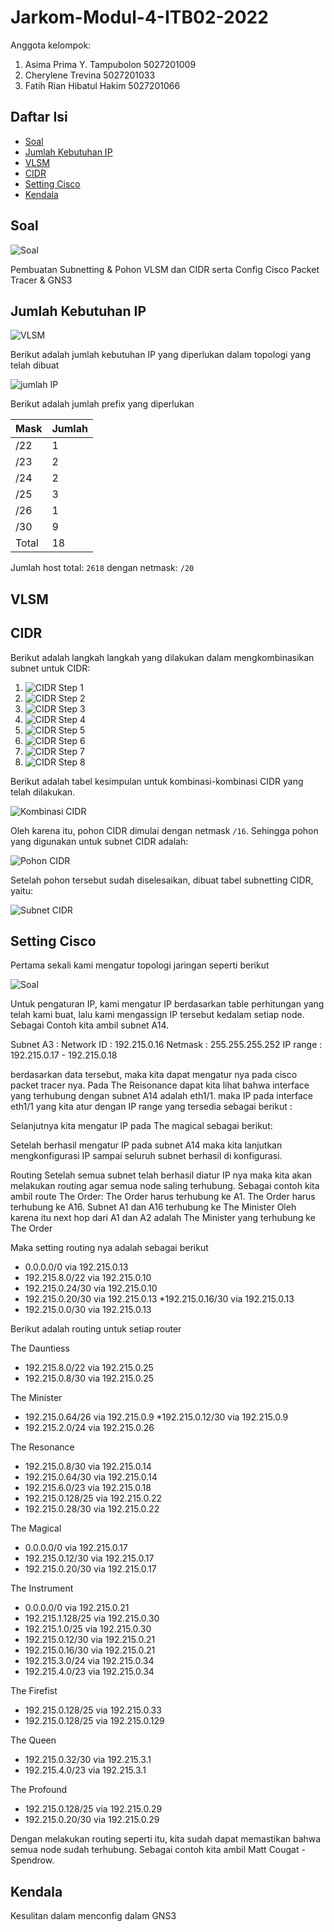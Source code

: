 # Jarkom-Modul-4-ITB02-2022

Anggota kelompok:

1. Asima Prima Y. Tampubolon 5027201009
2. Cherylene Trevina 5027201033
3. Fatih Rian Hibatul Hakim 5027201066

## Daftar Isi

* [Soal](#soal)
* [Jumlah Kebutuhan IP](#jumlah-kebutuhan-ip)
* [VLSM](#vlsm)
* [CIDR](#cidr)
* [Setting Cisco](#setting-cisco)
* [Kendala](#kendala)

## Soal

![Soal](images/soal.png)

Pembuatan Subnetting & Pohon VLSM dan CIDR serta Config Cisco Packet Tracer & GNS3

## Jumlah Kebutuhan IP

![VLSM](images/VLSM.png)

Berikut adalah jumlah kebutuhan IP yang diperlukan dalam topologi yang telah dibuat

![jumlah IP](images/jumlah%20IP.png)

Berikut adalah jumlah prefix yang diperlukan

| Mask | Jumlah |
| --- | --- |
| /22 | 1 |
| /23 | 2 |
| /24 | 2 |
| /25 | 3 |
| /26 | 1 |
| /30 | 9 |
| Total | 18 |

Jumlah host total: `2618` dengan netmask: `/20`

## VLSM

## CIDR

Berikut adalah langkah langkah yang dilakukan dalam mengkombinasikan subnet untuk CIDR:

1. ![CIDR Step 1](images/CIDR%20Step%201.png)
2. ![CIDR Step 2](images/CIDR%20Step%202.png)
3. ![CIDR Step 3](images/CIDR%20Step%203.png)
4. ![CIDR Step 4](images/CIDR%20Step%204.png)
5. ![CIDR Step 5](images/CIDR%20Step%205.png)
6. ![CIDR Step 6](images/CIDR%20Step%206.png)
7. ![CIDR Step 7](images/CIDR%20Step%207.png)
8. ![CIDR Step 8](images/CIDR%20Step%208.png)

Berikut adalah tabel kesimpulan untuk kombinasi-kombinasi CIDR yang telah dilakukan.

![Kombinasi CIDR](images/Kombinasi%20CIDR.png)

Oleh karena itu, pohon CIDR dimulai dengan netmask `/16`. Sehingga pohon yang digunakan untuk subnet CIDR adalah:

![Pohon CIDR](images/Pohon%20CIDR.png)

Setelah pohon tersebut sudah diselesaikan, dibuat tabel subnetting CIDR, yaitu:

![Subnet CIDR](images/Subnet%20CIDR.png)

## Setting Cisco
Pertama sekali kami mengatur topologi jaringan seperti berikut

![Soal](images/topologi.png)

Untuk pengaturan IP, kami mengatur IP berdasarkan table perhitungan yang telah kami buat, lalu kami mengassign IP tersebut kedalam setiap node. Sebagai Contoh kita ambil subnet A14.

Subnet A3 : 
    Network ID : 192.215.0.16
    Netmask : 255.255.255.252
    IP range : 192.215.0.17 - 192.215.0.18

berdasarkan data tersebut, maka kita dapat mengatur nya pada cisco packet tracer nya. Pada The Reisonance dapat kita lihat bahwa interface yang terhubung dengan subnet A14 adalah eth1/1. maka IP pada interface eth1/1 yang kita atur dengan IP range yang tersedia sebagai berikut :

Selanjutnya kita mengatur IP pada The magical sebagai berikut:

Setelah berhasil mengatur IP pada subnet A14 maka kita lanjutkan mengkonfigurasi IP sampai seluruh subnet berhasil di konfigurasi.

Routing
Setelah semua subnet telah berhasil diatur IP nya  maka kita akan melakukan routing agar semua node saling terhubung. Sebagai contoh kita ambil route The Order:
The Order harus terhubung ke A1.
The Order harus terhubung ke A16.
Subnet A1 dan A16 terhubung ke The Minister
Oleh karena itu next hop dari A1 dan A2 adalah The Minister yang terhubung ke The Order

Maka setting routing nya adalah sebagai berikut
* 0.0.0.0/0 via 192.215.0.13
* 192.215.8.0/22 via 192.215.0.10
* 192.215.0.24/30 via 192.215.0.10
* 192.215.0.20/30 via 192.215.0.13
*192.215.0.16/30 via 192.215.0.13
* 192.215.0.0/30 via 192.215.0.13

Berikut adalah routing untuk setiap router

The Dauntiess
* 192.215.8.0/22 via 192.215.0.25
* 192.215.0.8/30 via 192.215.0.25

The Minister
* 192.215.0.64/26 via 192.215.0.9
*192.215.0.12/30 via 192.215.0.9
* 192.215.2.0/24 via 192.215.0.26

The Resonance
* 192.215.0.8/30 via 192.215.0.14
* 192.215.0.64/30 via 192.215.0.14
* 192.215.6.0/23 via 192.215.0.18
* 192.215.0.128/25 via 192.215.0.22
* 192.215.0.28/30 via 192.215.0.22

The Magical
* 0.0.0.0/0 via 192.215.0.17
* 192.215.0.12/30 via 192.215.0.17
* 192.215.0.20/30 via 192.215.0.17

The Instrument
* 0.0.0.0/0 via 192.215.0.21
* 192.215.1.128/25 via 192.215.0.30
* 192.215.1.0/25 via 192.215.0.30
* 192.215.0.12/30 via 192.215.0.21
* 192.215.0.16/30 via 192.215.0.21
* 192.215.3.0/24 via 192.215.0.34
* 192.215.4.0/23 via 192.215.0.34

The Firefist
* 192.215.0.128/25 via 192.215.0.33
* 192.215.0.128/25 via 192.215.0.129

The Queen
* 192.215.0.32/30 via 192.215.3.1
* 192.215.4.0/23 via 192.215.3.1

The Profound
* 192.215.0.128/25 via 192.215.0.29
* 192.215.0.20/30 via 192.215.0.29

Dengan melakukan routing seperti itu, kita sudah dapat memastikan bahwa semua node sudah terhubung. Sebagai contoh kita ambil Matt Cougat - Spendrow.



## Kendala

Kesulitan dalam menconfig dalam GNS3
